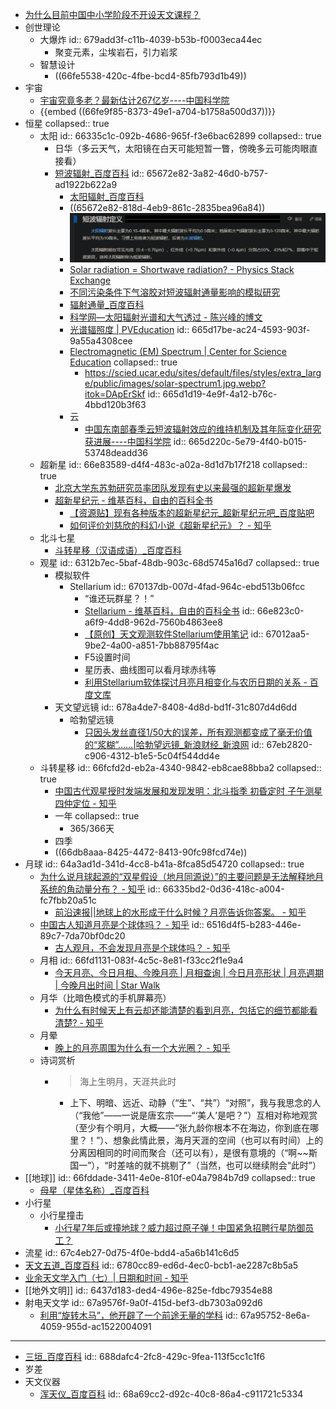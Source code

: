 - [为什么目前中国中小学阶段不开设天文课程？](https://www.zhihu.com/question/292535061)
- 创世理论
	- 大爆炸
	  id:: 679add3f-c11b-4039-b53b-f0003eca44ec
		- 聚变元素，尘埃岩石，引力岩浆
	- 智慧设计
		- ((66fe5538-420c-4fbe-bcd4-85fb793d1b49))
- 宇宙
	- [宇宙究竟多老？最新估计267亿岁----中国科学院](http://www.cas.ac.cn/kj/202307/t20230717_4929614.shtml)
	- {{embed ((66fe9f85-8373-49e1-a704-b1758a500d37))}}
- 恒星
  collapsed:: true
	- 太阳
	  id:: 66335c1c-092b-4686-965f-f3e6bac62899
	  collapsed:: true
		- 日华（多云天气，太阳镜在白天可能短暂一瞥，傍晚多云可能肉眼直接看）
		- [短波辐射_百度百科](https://baike.baidu.com/item/%E7%9F%AD%E6%B3%A2%E8%BE%90%E5%B0%84/1459521)
		  id:: 65672e82-3a82-46d0-b757-ad1922b622a9
			- [太阳辐射_百度百科](https://baike.baidu.com/item/%E5%A4%AA%E9%98%B3%E8%BE%90%E5%B0%84/5211804)
			- ((65672e82-818d-4eb9-861c-2835bea96a84))
			- ![brave_nR7WNpYKVP.png](../assets/brave_nR7WNpYKVP_1700376394841_0.png)
			- [Solar radiation = Shortwave radiation? - Physics Stack Exchange](https://physics.stackexchange.com/questions/599848/solar-radiation-shortwave-radiation)
			- [不同污染条件下气溶胶对短波辐射通量影响的模拟研究](http://qxxb.cmsjournal.net/cn/article/doi/10.11676/qxxb2018.031)
			- [辐射通量_百度百科](https://baike.baidu.com/item/%E8%BE%90%E5%B0%84%E9%80%9A%E9%87%8F/4924207)
			- [科学网—太阳辐射光谱和大气透过 - 陈兴峰的博文](https://blog.sciencenet.cn/home.php?mod=space&uid=474887&do=blog&id=1035120)
			- [光谱辐照度 | PVEducation](https://www.pveducation.org/zh-hans/pvcdrom/%E9%98%B3%E5%85%89%E7%9A%84%E5%B1%9E%E6%80%A7/%E5%85%89%E8%B0%B1%E8%BE%90%E7%85%A7%E5%BA%A6)
			  id:: 665d17be-ac24-4593-903f-9a55a4308cee
			- [Electromagnetic (EM) Spectrum | Center for Science Education](https://scied.ucar.edu/learning-zone/earth-system/electromagnetic-spectrum)
			  collapsed:: true
				- https://scied.ucar.edu/sites/default/files/styles/extra_large/public/images/solar-spectrum1.jpg.webp?itok=DApErSkf
				  id:: 665d1d19-4e9f-4a12-b76c-4bbd120b3f63
			- 云
				- [中国东南部春季云短波辐射效应的维持机制及其年际变化研究获进展----中国科学院](https://www.cas.cn/syky/202006/t20200629_4751375.shtml)
				  id:: 665d220c-5e79-4f40-b015-53748deadd36
	- 超新星
	  id:: 66e83589-d4f4-483c-a02a-8d1d7b17f218
	  collapsed:: true
		- [北京大学东苏勃研究员率团队发现有史以来最强的超新星爆发](https://news.pku.edu.cn/jxky/274-292629.htm)
		- [超新星纪元 - 维基百科，自由的百科全书](https://zh.wikipedia.org/wiki/%E8%B6%85%E6%96%B0%E6%98%9F%E7%BA%AA%E5%85%83)
			- [【资源贴】现有各种版本的超新星纪元_超新星纪元吧_百度贴吧](https://tieba.baidu.com/p/6228409431)
			- [如何评价刘慈欣的科幻小说《超新星纪元》？ - 知乎](https://www.zhihu.com/question/32070573)
	- 北斗七星
		- [斗转星移（汉语成语）_百度百科](https://baike.baidu.com/item/%E6%96%97%E8%BD%AC%E6%98%9F%E7%A7%BB/3950690)
	- 观星
	  id:: 6312b7ec-5baf-48db-903c-68d5745a16d7
	  collapsed:: true
		- 模拟软件
			- Stellarium
			  id:: 670137db-007d-4fad-964c-ebd513b06fcc
				- “谁还玩群星？！”
				- [Stellarium - 维基百科，自由的百科全书](https://zh.wikipedia.org/zh-cn/Stellarium)
				  id:: 66e823c0-a6f9-4dd8-962d-7560b4863ee8
				- [【原创】天文观测软件Stellarium使用笔记](https://longhistory.github.io/clean_collecting/his_cul/2017/07/20/Stellarium.html)
				  id:: 67012aa5-9be2-4a00-a851-7bb88795f4ac
				- F5设置时间
				- 星历表、曲线图可以看月球赤纬等
				- [利用Stellarium软体探讨月亮月相变化与农历日期的关系 - 百度文库](https://wenku.baidu.com/view/a772f243322b3169a45177232f60ddccda38e690.html?_wkts_=1728131028502&needWelcomeRecommand=1)
		- 天文望远镜
		  id:: 678a4de7-8408-4d8d-bd1f-31c807d4d6dd
			- 哈勃望远镜
				- [只因头发丝直径1/50大的误差，所有观测都变成了毫无价值的“浆糊”……|哈勃望远镜_新浪财经_新浪网](https://finance.sina.com.cn/wm/2023-07-20/doc-imzciazv6148153.shtml)
				  id:: 67eb2820-c906-4312-b1e5-5c04f544dd4e
	- 斗转星移
	  id:: 66fcfd2d-eb2a-4340-9842-eb8cae88bba2
	  collapsed:: true
		- [中国古代观星授时发端发展和发现发明：北斗指季 初昏定时 子午测星 四仲定位 - 知乎](https://zhuanlan.zhihu.com/p/467886238)
		- 一年
		  collapsed:: true
			- 365/366天
		- 四季
		- ((66db8aaa-8425-4472-8413-90fc98fcd74e))
- 月球
  id:: 64a3ad1d-341d-4cc8-b41a-8fca85d54720
  collapsed:: true
	- [为什么说月球起源的“双星假设（地月同源说）”的主要问题是无法解释地月系统的角动量分布？ - 知乎](https://www.zhihu.com/question/286033482)
	  id:: 66335bd2-0d36-418c-a004-fc7fbb20a51c
		- [前沿速报||地球上的水形成于什么时候？月亮告诉你答案。 - 知乎](https://zhuanlan.zhihu.com/p/36404402)
	- [中国古人知道月亮是个球体吗？ - 知乎](https://www.zhihu.com/question/60977749)
	  id:: 6516d4f5-b283-446e-89c7-7da70bf0dc20
		- [古人观月，不会发现月亮是个球体吗？ - 知乎](https://www.zhihu.com/question/614148250)
	- 月相
	  id:: 66fd1131-083f-4c5c-8e81-f33cc2f1e9a4
		- [今天月亮、今日月相、今晚月亮 | 月相查询 | 今日月亮形状 | 月亮週期 | 今晚月出时间 | Star Walk](https://starwalk.space/zh-Hans/moon-calendar)
	- 月华（比暗色模式的手机屏幕亮）
		- [为什么有时候天上有云却还能清楚的看到月亮，包括它的细节都能看清楚? - 知乎](https://www.zhihu.com/question/350566129)
	- 月晕
		- [晚上的月亮周围为什么有一个大光圈？ - 知乎](https://www.zhihu.com/question/267817817)
	- 诗词赏析
		- >海上生明月，天涯共此时
			- 上下、明暗、远近、动静（“生”、“共”）“对照”，我与我思念的人（“我他”——一说是唐玄宗——“‘美人’是吧？”）互相对称地观赏（至少有个明月，大概——“张九龄你根本不在海边，你到底在哪里？！”）、想象此情此景，海月天涯的空间（也可以有时间）上的分离因相同的时间而聚合（还可以有），是很有意境的（“啊~~斯国一”），“时差啥的就不挑剔了”（当然，也可以继续附会“此时”）
- [[地球]]
  id:: 66fddade-3411-4e0e-810f-e04a7984b7d9
  collapsed:: true
	- [母星（星体名称）_百度百科](https://baike.baidu.com/item/%E6%AF%8D%E6%98%9F/23372546)
- 小行星
	- 小行星撞击
		- [小行星7年后或撞地球？威力超过原子弹！中国紧急招聘行星防御员工？](https://mp.weixin.qq.com/s/Zmjr9wO-SLULIGMha7t3mw)
- 流星
  id:: 67c4eb27-0d75-4f0e-bdd4-a5a6b141c6d5
- [天文五道_百度百科](https://baike.baidu.com/item/%E5%A4%A9%E6%96%87%E4%BA%94%E9%81%93/14588320)
  id:: 6780cc89-ed6d-4ec0-bcb1-ae2287c8b5a5
- [业余天文学入门（七）| 日期和时间 - 知乎](https://zhuanlan.zhihu.com/p/94375419)
- [[地外文明]]
  id:: 6437d183-ded4-496e-825e-fdbc79354e88
- 射电天文学
  id:: 67a9576f-9a0f-415d-bef3-db7303a092d6
	- [利用“旋转木马”，他开辟了一个前途无量的学科](https://mp.weixin.qq.com/s/3e96E3KaCBgelYTK8iwjJA)
	  id:: 67a95752-8e6a-4059-955d-ac1522004091
- ---
- [三垣_百度百科](https://baike.baidu.com/item/%E4%B8%89%E5%9E%A3/461610)
  id:: 688dafc4-2fc8-429c-9fea-113f5cc1c1f6
- 岁差
- 天文仪器
	- [浑天仪_百度百科](https://baike.baidu.com/item/%E6%B5%91%E5%A4%A9%E4%BB%AA/941138)
	  id:: 68a69cc2-d92c-40c8-86a4-c911721c5334